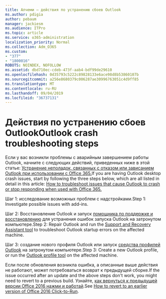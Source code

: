 ```yaml
---
title: Алчеми — действия по устранению сбоев Outlook
ms.author: pdigia
author: pebaum
manager: jackiesm
ms.audience: ITPro
ms.topic: article
ms.service: o365-administration
localization_priority: Normal
ms.collection: Adm_O365
ms.custom:
- "377"
- "1800016"
ROBOTS: NOINDEX, NOFOLLOW
ms.assetid: dbd710ec-cdeb-473f-aab4-bdf99de29610
ms.openlocfilehash: 0d35793c5222c89828133e6ace98d8b53860107b
ms.sourcegitcommit: a256e8680379c006287ae30996763051c4d9ff85
ms.translationtype: MT
ms.contentlocale: ru-RU
ms.lasthandoff: 09/04/2019
ms.locfileid: "36737131"
---
```

# <a name="outlook-crash-troubleshooting-steps"></a><span data-ttu-id="d6faf-102">Действия по устранению сбоев Outlook</span><span class="sxs-lookup"><span data-stu-id="d6faf-102">Outlook crash troubleshooting steps</span></span>

<span data-ttu-id="d6faf-103">Если у вас возникли проблемы с аварийным завершением работы Outlook, начните с следующих действий, приведенных ниже в этой статье: [Устранение неполадок, связанных с отказом или зависанием Outlook при использовании с Office 365.](https://docs.microsoft.com/exchange/troubleshoot/outlook-crashes/crash-issues)</span><span class="sxs-lookup"><span data-stu-id="d6faf-103">If you are having Outlook desktop crash issues, start by following the three steps below, which are all listed in detail in this article: [How to troubleshoot issues that cause Outlook to crash or stop responding when used with Office 365.](https://docs.microsoft.com/exchange/troubleshoot/outlook-crashes/crash-issues)</span></span>
  
<span data-ttu-id="d6faf-104">Шаг 1: исследование возможных проблем с надстройками.</span><span class="sxs-lookup"><span data-stu-id="d6faf-104">Step 1: Investigate possible issues with add-ins.</span></span>
  
<span data-ttu-id="d6faf-105">Шаг 2: Восстановление Outlook и запуск [помощника по поддержке и восстановлению](https://aka.ms/SaRA-OutlookWontStart) для устранения ошибок запуска Outlook на затронутом компьютере.</span><span class="sxs-lookup"><span data-stu-id="d6faf-105">Step 2: Repair Outlook and run the [Support and Recovery Assistant tool](https://aka.ms/SaRA-OutlookWontStart) to troubleshoot Outlook startup errors on the affected machine.</span></span>
  
<span data-ttu-id="d6faf-106">Шаг 3: создание нового профиля Outlook или запуск [средства профилей Outlook](https://aka.ms/SaRA-OutlookSetupProfile) на затронутом компьютере.</span><span class="sxs-lookup"><span data-stu-id="d6faf-106">Step 3: Create a new Outlook profile, or run the [Outlook profile tool](https://aka.ms/SaRA-OutlookSetupProfile) on the affected machine.</span></span>
  
<span data-ttu-id="d6faf-107">Если после обновления возникла ошибка, а описанные выше действия не работают, может потребоваться возврат к предыдущей сборке.</span><span class="sxs-lookup"><span data-stu-id="d6faf-107">If the issue occurred after an update and the above steps don't work, you might need to revert to a previous build.</span></span> <span data-ttu-id="d6faf-108">Узнайте, [как вернуться к предыдущей версии Office 2016 нажми и работай](https://support.microsoft.com/help/2770432).</span><span class="sxs-lookup"><span data-stu-id="d6faf-108">See [How to revert to an earlier version of Office 2016 Click-to-Run](https://support.microsoft.com/help/2770432).</span></span>
  
